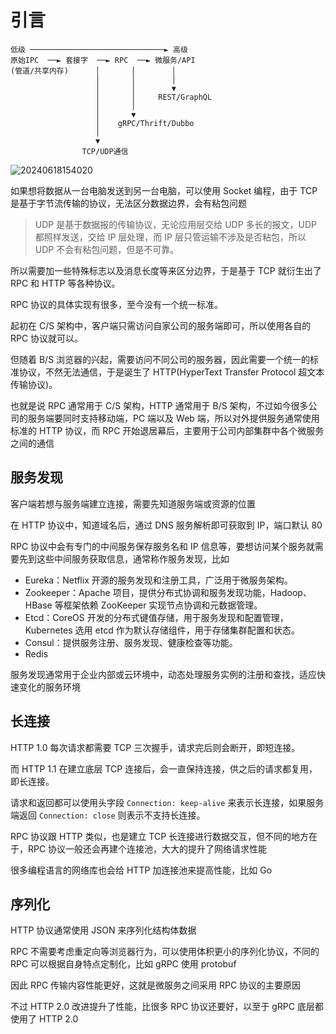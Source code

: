 # 引言

```text
低级 ──────────────────────────────► 高级
原始IPC  ──► 套接字  ──► RPC  ──► 微服务/API
(管道/共享内存)      │       │        │
                   │       │        │
                   │       │        ▼
                   │       │     REST/GraphQL
                   │       │ 
                   │       ▼
                   │    gRPC/Thrift/Dubbo
                   │
                   ▼
                TCP/UDP通信
```

![20240618154020](https://image.zuoright.com/20240618154020.png)

如果想将数据从一台电脑发送到另一台电脑，可以使用 Socket 编程，由于 TCP 是基于字节流传输的协议，无法区分数据边界，会有粘包问题

> UDP 是基于数据报的传输协议，无论应用层交给 UDP 多长的报文，UDP 都照样发送，交给 IP 层处理，而 IP 层只管运输不涉及是否粘包，所以 UDP 不会有粘包问题，但是不可靠。

所以需要加一些特殊标志以及消息长度等来区分边界，于是基于 TCP 就衍生出了 RPC 和 HTTP 等各种协议。

RPC 协议的具体实现有很多，至今没有一个统一标准。

起初在 C/S 架构中，客户端只需访问自家公司的服务端即可，所以使用各自的 RPC 协议就可以。

但随着 B/S 浏览器的兴起，需要访问不同公司的服务器，因此需要一个统一的标准协议，不然无法通信，于是诞生了 HTTP(HyperText Transfer Protocol 超文本传输协议)。

也就是说 RPC 通常用于 C/S 架构，HTTP 通常用于 B/S 架构，不过如今很多公司的服务端要同时支持移动端，PC 端以及 Web 端，所以对外提供服务通常使用标准的 HTTP 协议，而 RPC 开始退居幕后，主要用于公司内部集群中各个微服务之间的通信

## 服务发现

客户端若想与服务端建立连接，需要先知道服务端或资源的位置

在 HTTP 协议中，知道域名后，通过 DNS 服务解析即可获取到 IP，端口默认 80

RPC 协议中会有专门的中间服务保存服务名和 IP 信息等，要想访问某个服务就需要先到这些中间服务获取信息，通常称作服务发现，比如

- Eureka：Netflix 开源的服务发现和注册工具，广泛用于微服务架构。
- Zookeeper：Apache 项目，提供分布式协调和服务发现功能，Hadoop、HBase 等框架依赖 ZooKeeper 实现节点协调和元数据管理。
- Etcd：CoreOS 开发的分布式键值存储，用于服务发现和配置管理，Kubernetes 选用 etcd 作为默认存储组件，用于存储集群配置和状态。
- Consul：提供服务注册、服务发现、健康检查等功能。
- Redis

服务发现通常用于企业内部或云环境中，动态处理服务实例的注册和查找，适应快速变化的服务环境

## 长连接

HTTP 1.0 每次请求都需要 TCP 三次握手，请求完后则会断开，即短连接。

而 HTTP 1.1 在建立底层 TCP 连接后，会一直保持连接，供之后的请求都复用，即长连接。

请求和返回都可以使用头字段 `Connection: keep-alive` 来表示长连接，如果服务端返回 `Connection: close` 则表示不支持长连接。

RPC 协议跟 HTTP 类似，也是建立 TCP 长连接进行数据交互，但不同的地方在于，RPC 协议一般还会再建个连接池，大大的提升了网络请求性能

很多编程语言的网络库也会给 HTTP 加连接池来提高性能，比如 Go

## 序列化

HTTP 协议通常使用 JSON 来序列化结构体数据

RPC 不需要考虑重定向等浏览器行为，可以使用体积更小的序列化协议，不同的 RPC 可以根据自身特点定制化，比如 gRPC 使用 protobuf

因此 RPC 传输内容性能更好，这就是微服务之间采用 RPC 协议的主要原因

不过 HTTP 2.0 改进提升了性能，比很多 RPC 协议还要好，以至于 gRPC 底层都使用了 HTTP 2.0
